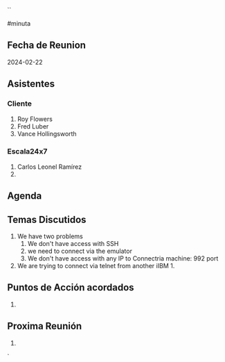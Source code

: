 ``

#minuta
## Fecha de Reunion
2024-02-22

## Asistentes

### Cliente
1. Roy Flowers
2. Fred Luber
3. Vance Hollingsworth
### Escala24x7
1. Carlos Leonel Ramírez
2. 

## Agenda

## Temas Discutidos
1. We have two problems
	1. We don't have access with SSH
	2. we need to connect via the emulator
	3. We don't have access with any IP to Connectria machine: 992 port
2. We are trying to connect via telnet from another iIBM
	1. 

## Puntos de Acción acordados
1. 

## Proxima Reunión
1.  

`